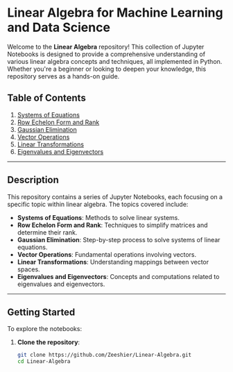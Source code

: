 # **Linear Algebra for Machine Learning and Data Science**

Welcome to the **Linear Algebra** repository! This collection of Jupyter Notebooks is designed to provide a comprehensive understanding of various linear algebra concepts and techniques, all implemented in Python. Whether you're a beginner or looking to deepen your knowledge, this repository serves as a hands-on guide.

## **Table of Contents**

1. [Systems of Equations](01.%20Systems%20of%20Equations)
2. [Row Echelon Form and Rank](02.%20Row%20Echelon%20Form%20and%20Rank)
3. [Gaussian Elimination](03.%20Guassian%20Elimination)
4. [Vector Operations](04.%20Vector%20Operations)
5. [Linear Transformations](05.%20Linear%20Transformations)
6. [Eigenvalues and Eigenvectors](06.%20Eigenvalues%20and%20Eigenvectors)

---

## **Description**

This repository contains a series of Jupyter Notebooks, each focusing on a specific topic within linear algebra. The topics covered include:

- **Systems of Equations**: Methods to solve linear systems.
- **Row Echelon Form and Rank**: Techniques to simplify matrices and determine their rank.
- **Gaussian Elimination**: Step-by-step process to solve systems of linear equations.
- **Vector Operations**: Fundamental operations involving vectors.
- **Linear Transformations**: Understanding mappings between vector spaces.
- **Eigenvalues and Eigenvectors**: Concepts and computations related to eigenvalues and eigenvectors.

---

## **Getting Started**

To explore the notebooks:

1. **Clone the repository**:
   ```bash
   git clone https://github.com/Zeeshier/Linear-Algebra.git
   cd Linear-Algebra
